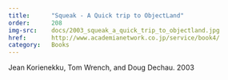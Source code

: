 ```yaml
---
title:      "Squeak - A Quick trip to ObjectLand"
order:      208
img-src:    docs/2003_squeak_a_quick_trip_to_objectland.jpg
href:       http://www.academianetwork.co.jp/service/book4/
category:   Books
---
```

Jean Korienekku, Tom Wrench, and Doug Dechau. 2003
